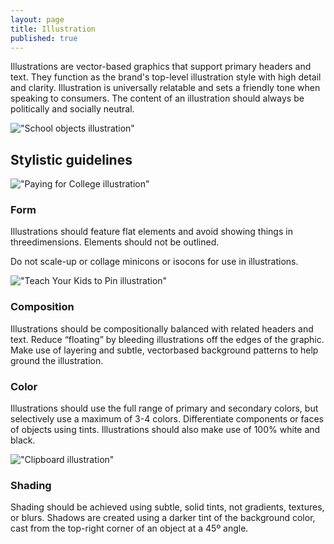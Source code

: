 ```yaml
---
layout: page
title: Illustration
published: true
---
```


Illustrations are vector-based graphics
that support primary headers and text.
They function as the brand's top-level
illustration style with high detail and
clarity. Illustration is universally relatable
and sets a friendly tone when speaking
to consumers. The content of an
illustration should always be politically
and socially neutral.

!["School objects illustration"](/design-manual/assets/img/illustration/illustration.png "Illustration")

## Stylistic guidelines
!["Paying for College illustration"](/design-manual/assets/img/illustration/illustration2.png "Illustration 2")
### Form
Illustrations should feature flat elements
and avoid showing things in threedimensions.
Elements should not be outlined.

Do not scale-up or collage minicons or
isocons for use in illustrations.

!["Teach Your Kids to Pin illustration"](/design-manual/assets/img/illustration/illustration3.png "Illustration 3")
### Composition
Illustrations should be compositionally
balanced with related headers and
text. Reduce “floating” by bleeding
illustrations off the edges of the graphic.
Make use of layering and subtle, vectorbased
background patterns to help
ground the illustration.

### Color
Illustrations should use the full range
of primary and secondary colors, but
selectively use a maximum of 3-4 colors.
Differentiate components or faces of
objects using tints. Illustrations should
also make use of 100% white and black.

!["Clipboard illustration"](/design-manual/assets/img/illustration/illustration4.png "Illustration 4")
### Shading
Shading should be achieved using
subtle, solid tints, not gradients, textures,
or blurs. Shadows are created using a
darker tint of the background color, cast
from the top-right corner of an object at
a 45º angle.